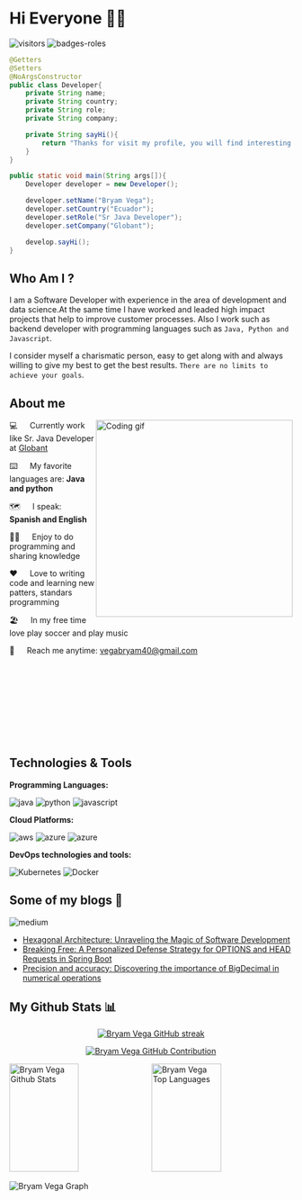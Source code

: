 # Hi Everyone 🙌🏻
![visitors](https://visitor-badge.laobi.icu/badge?page_id=bvegaM.bvegaM)
![badges-roles](https://img.shields.io/badge/software_developer-software_architect-green)
```java
@Getters
@Setters
@NoArgsConstructor
public class Developer{
    private String name;
    private String country;
    private String role;
    private String company;

    private String sayHi(){
        return "Thanks for visit my profile, you will find interesting projects and learn many thigs"
    }
}

public static void main(String args[]){
    Developer developer = new Developer();

    developer.setName("Bryam Vega");
    developer.setCountry("Ecuador");
    developer.setRole("Sr Java Developer");
    developer.setCompany("Globant");

    develop.sayHi();
}
```

## Who Am I ?

I am a Software Developer with experience in the area of development and data science.At the same time I have worked and leaded high impact projects that help to improve customer processes. Also I work such as backend developer with programming languages such as `Java, Python and Javascript`. 

I consider myself a charismatic person, easy to get along with and always willing to give my best to get the best results. `There are no limits to achieve your goals`.

## About me

<p>
 <img align="right" width="350" src="https://sessionize.com/image/06ee-400o400o2-97jJgJ1h2NcfMiPSr7nun8.jpg" alt="Coding gif" />
  
 💻 &emsp; Currently work like Sr. Java Developer at <a href="https://www.globant.com/es">Globant</a>

 ⌨️ &emsp; My favorite languages are: **Java and python**

 🗺️ &emsp; I speak: **Spanish and English**
 
 🙌🏻 &emsp; Enjoy to do programming and sharing knowledge
 
 ❤️ &emsp; Love to writing code and learning new patters, standars programming

 🏖️ &emsp; In my free time love play soccer and play music
 
 📧 &emsp; Reach me anytime: vegabryam40@gmail.com
 

</p>

<br/>
<br/>
<br/>
<br/>
<br/>
<br/>
<br/>
<br/>

## Technologies & Tools

**Programming Languages:**

![java](https://img.shields.io/badge/code-java-green?logo=spring)
![python](https://img.shields.io/badge/code-python-blue?logo=python)
![javascript](https://img.shields.io/badge/code-javascript-yellow?logo=javascript)


**Cloud Platforms:**

![aws](https://img.shields.io/badge/cloud-aws-orange?logo=amazon-aws)
![azure](https://img.shields.io/badge/cloud-azure-blue?logo=microsoft-azure)
![azure](https://img.shields.io/badge/cloud-gcp-red?logo=google-cloud)

**DevOps technologies and tools:**

![Kubernetes](https://img.shields.io/badge/Tools-Kubernetes-informational?style=flat&logo=kubernetes&logoColor=white&color=blue)
![Docker](https://img.shields.io/badge/Tools-Docker-informational?style=flat&logo=docker&logoColor=white&color=blue)

## Some of my blogs 📝 
![medium](https://img.shields.io/badge/medium-bog-black?logo=medium&link=https%3A%2F%2Fmedium.com%2F%40vegabryam40)

- [Hexagonal Architecture: Unraveling the Magic of Software Development](https://medium.com/@vegabryam40/hexagonal-architecture-unraveling-the-magic-of-software-development-a1138f6aba0c)
- [Breaking Free: A Personalized Defense Strategy for OPTIONS and HEAD Requests in Spring Boot](https://medium.com/@vegabryam40/breaking-free-a-personalized-defense-strategy-for-options-and-head-requests-in-spring-boot-4a70c1e7fe86)
- [Precision and accuracy: Discovering the importance of BigDecimal in numerical operations](https://medium.com/@vegabryam40/precision-and-accuracy-discovering-the-importance-of-bigdecimal-in-numerical-operations-1aa27caecd98)

## My Github Stats 📊

<p align="center">
  <a href="https://github.com/bvegaM">
    <img src="https://github-readme-streak-stats.herokuapp.com/?user=bvegaM&theme=radical&border=7F3FBF&background=0D1117" alt="Bryam Vega GitHub streak"/>
  </a>
</p>

<p align="center">
  <a href="https://github.com/bvegaM">
    <img src="https://github-profile-summary-cards.vercel.app/api/cards/profile-details?username=bvegaM&theme=radical" alt="Bryam Vega GitHub Contribution"/>
  </a>
</p>

<a> 
    <a href="https://github.com/bvegaM"><img alt="Bryam Vega Github Stats" src="https://denvercoder1-github-readme-stats.vercel.app/api?username=bvegaM&show_icons=true&count_private=true&theme=react&border_color=7F3FBF&bg_color=0D1117&title_color=F85D7F&icon_color=F8D866" height="192px" width="49.5%"/></a>
  <a href="https://github.com/bvegaM"><img alt="Bryam Vega Top Languages" src="https://denvercoder1-github-readme-stats.vercel.app/api/top-langs/?username=bvegaM&langs_count=8&layout=compact&theme=react&border_color=7F3FBF&bg_color=0D1117&title_color=F85D7F&icon_color=F8D866" height="192px" width="49.5%"/></a>
  <br/>
</a>

![Bryam Vega Graph](https://github-readme-activity-graph.vercel.app/graph?username=bvegaM&custom_title=Bryam%20Vega%20GitHub%20Activity%20Graph&bg_color=0D1117&color=7F3FBF&line=7F3FBF&point=7F3FBF&area_color=FFFFFF&title_color=FFFFFF&area=true)


